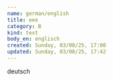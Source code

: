 ```yaml
---
name: german/english
title: eee
category: B
kind: text
body_en: englisch
created: Sunday, 03/08/25, 17:00
updated: Sunday, 03/08/25, 17:42
---
```

deutsch
